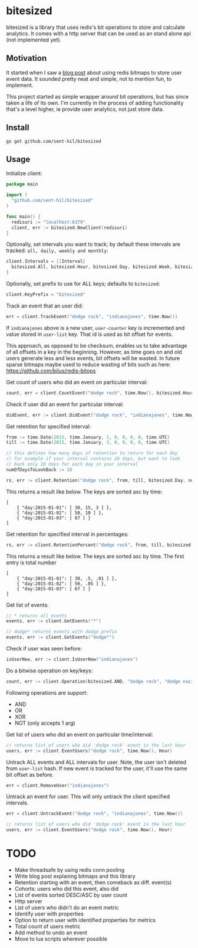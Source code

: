 # bitesized

bitesized is a library that uses redis's bit operations to store and calculate analytics. It comes with a http server that can be used as an stand alone api (not implemented yet).

## Motivation

It started when I saw a [blog post](http://blog.getspool.com/2011/11/29/fast-easy-realtime-metrics-using-redis-bitmaps/) about using redis bitmaps to store user event data. It sounded pretty neat and simple, not to mention fun, to implement.

This project started as simple wrapper around bit operations, but has since taken a life of its own. I'm currently in the process of adding functionality that's a level higher, ie provide user analytics, not just store data.

## Install

`go get github.com/sent-hil/bitesized`

## Usage

Initialize client:

```go
package main

import (
  "github.com/sent-hil/bitesized"
)

func main() {
  redisuri := "localhost:6379"
  client, err := bitesized.NewClient(redisuri)
}
```

Optionally, set intervals you want to track; by default these intervals are tracked: `all, daily, weekly and monthly`:

```go
client.Intervals = []Interval{
  bitesized.All, bitesized.Hour, bitesized.Day, bitesized.Week, bitesized.Month, bitesized.Year
}
```

Optionally, set prefix to use for ALL keys; defaults to `bitesized`:

```go
client.KeyPrefix = "bitesized"
```

Track an event that an user did:

```go
err = client.TrackEvent("dodge rock", "indianajones", time.Now())
```

If `indianajones` above is a new user, `user-counter` key is incremented and value stored in `user-list` key. That id is used as bit offset for events.

This approach, as opposed to be checksum, enables us to take advantage of all offsets in a key in the beginning. However, as time goes on and old users generate less and less events, bit offsets will be wasted. In future sparse bitmaps maybe used to reduce wasting of bits such as here: https://github.com/bilus/redis-bitops

Get count of users who did an event on particular interval:

```go
count, err = client.CountEvent("dodge rock", time.Now(), bitesized.Hour)
```

Check if user did an event for particular interval:

```go
didEvent, err := client.DidEvent("dodge rock", "indianajones", time.Now(), bitesized.Hour)
```

Get retention for specified interval:

```go
from := time.Date(2015, time.January, 1, 0, 0, 0, 0, time.UTC)
till := time.Date(2015, time.January, 3, 0, 0, 0, 0, time.UTC)

// this defines how many days of retention to return for each day
// for example if your interval contains 20 days, but want to look
// back only 10 days for each day in your interval
numOfDaysToLookBack := 10

rs, err := client.Retention("dodge rock", from, till, bitesized.Day, numOfDaysToLookBack)
```

This returns a result like below. The keys are sorted asc by time:

```
[
    { "day:2015-01-01": [ 30, 15, 3 ] },
    { "day:2015-01-02": [ 50, 10 ] },
    { "day:2015-01-03": [ 67 ] }
]
```

Get retention for specified interval in percentages:

```go
rs, err := client.RetentionPercent("dodge rock", from, till, bitesized.Day, 10)
```

This returns a result like below. The keys are sorted asc by time. The first entry is total number

```
[
    { "day:2015-01-01": [ 30, .5, .01 ] },
    { "day:2015-01-02": [ 50, .05 ] },
    { "day:2015-01-03": [ 67 ] }
]
```

Get list of events:

```go
// * returns all events
events, err := client.GetEvents("*")

// dodge* returns events with dodge prefix
events, err := client.GetEvents("dodge*")
```

Check if user was seen before:

```go
isUserNew, err := client.IsUserNew("indianajones")
```

Do a bitwise operation on key/keys:

```go
count, err := client.Operation(bitesized.AND, "dodge rock", "dodge nazis")
```

Following operations are support:

* AND
* OR
* XOR
* NOT (only accepts 1 arg)

Get list of users who did an event on particular time/interval:

```go
// returns list of users who did 'dodge rock' event in the last hour
users, err := client.EventUsers("dodge rock", time.Now(), Hour)
```

Untrack ALL events and ALL intervals for user. Note, the user isn't deleted from `user-list` hash. If new event is tracked for the user, it'll use the same bit offset as before.

```go
err = client.RemoveUser("indianajones")
```

Untrack an event for user. This will only untrack the client specified intervals.

```go
err = client.UntrackEvent("dodge rock", "indianajones", time.Now())
```

```go
// returns list of users who did 'dodge rock' event in the last hour
users, err := client.EventUsers("dodge rock", time.Now(), Hour)
```

# TODO

* Make threadsafe by using redis conn pooling
* Write blog post explaning bitmaps and this library
* Retention starting with an event, then comeback as diff. event(s)
* Cohorts: users who did this event, also did
* List of events sorted DESC/ASC by user count
* Http server
* List of users who didn't do an event metric
* Identify user with properties
* Option to return user with identified properties for metrics
* Total count of users metric
* Add method to undo an event
* Move to lua scripts wherever possible
